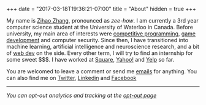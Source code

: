 +++
date = "2017-03-18T19:36:21-07:00"
title = "About"
hidden = true
+++

My name is [Zihao Zhang](/resume.pdf), pronounced as *zee-how*. I am currently a 3rd year computer science student at the University of Waterloo in Canada. Before university, my main area of interests were [competitive programming](http://stats.ioinformatics.org/people/5050), [game development](https://github.com/zzh8829/PythonCraft) and computer security. Since then, I have transitioned into machine learning, artificial intelligence and neuroscience research, and a bit of [web dev](https://zihao.me) on the side. Every other term, I will try to find an internship for some sweet $$$. I have worked at [Square](https://squareup.com), [Yahoo!](https://yahoo.com) and [Yelp](https://yelp.com) so far.

You are welcomed to leave a comment or send me [emails](mailto:zzh8829@gmail.com) for anything. You can also find me on [Twitter](https://twitter.com/zzh8829), [Linkedin](https://linkedin.com/in/zzh8829) and [Facebook](https://facebook.com/zihao.pro.zhang)

***

*You can opt-out analytics and tracking at the [opt-out page](/no-track)*
